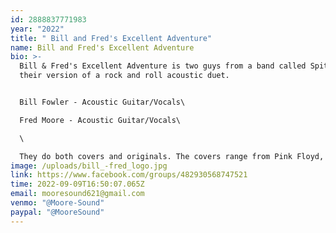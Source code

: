 ```yaml
---
id: 2888837771983
year: "2022"
title: " Bill and Fred's Excellent Adventure"
name: Bill and Fred's Excellent Adventure
bio: >-
  Bill & Fred's Excellent Adventure is two guys from a band called Spitune doing
  their version of a rock and roll acoustic duet.


  Bill Fowler - Acoustic Guitar/Vocals\

  Fred Moore - Acoustic Guitar/Vocals\

  \

  They do both covers and originals. The covers range from Pink Floyd, Grateful Dead, Bob Dylan, Doobie Brothers, Simon & Garfunkle, Jethro Tull, David Bowie, Willie Nelson, and Frank Zappa. Just to name a few. They have also been described as a comedy act. Technically not true but when these dudes get going the comedy just kind of happens. It usually involves audience members in some way. Plus you never know who will sit in or be playing with them.  Basically, anything can happen at a Bill & Fred show. Everyone always has an EXCELLENT time! Come check them out
image: /uploads/bill_-fred_logo.jpg
link: https://www.facebook.com/groups/482930568747521
time: 2022-09-09T16:50:07.065Z
email: mooresound621@gmail.com
venmo: "@Moore-Sound"
paypal: "@MooreSound"
---
```

